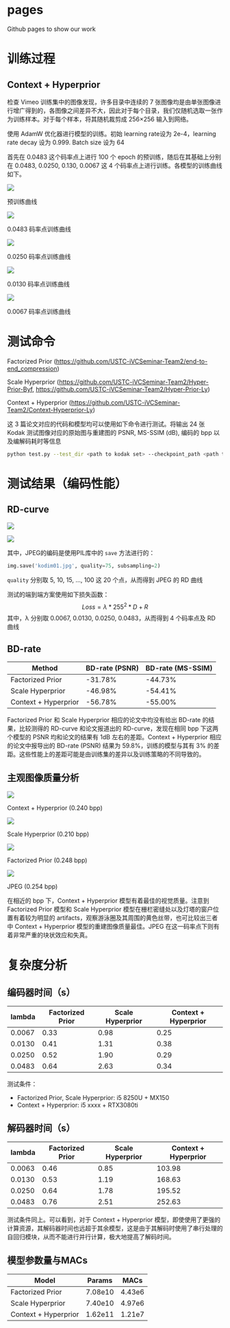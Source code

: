 # pages
Github pages to show our work
# 训练过程

## Context + Hyperprior

检查 Vimeo 训练集中的图像发现，许多目录中连续的 7 张图像均是由单张图像进行增广得到的，各图像之间差异不大，因此对于每个目录，我们仅随机选取一张作为训练样本。对于每个样本，将其随机裁剪成 256×256 输入到网络。

使用 AdamW 优化器进行模型的训练。初始 learning rate设为 2e-4，learning rate decay 设为 0.999. Batch size 设为 64

首先在 0.0483 这个码率点上进行 100 个 epoch 的预训练，随后在其基础上分别在 0.0483, 0.0250, 0.130, 0.0067 这 4 个码率点上进行训练。各模型的训练曲线如下。

![](./figures/train_curve_pretrain.png)

预训练曲线

![](./figures/train_curve_483.png)

0.0483 码率点训练曲线

![](./figures/train_curve_250.png)

0.0250 码率点训练曲线

![](./figures/train_curve_130.png)

0.0130 码率点训练曲线

![](./figures/train_curve_067.png)

0.0067 码率点训练曲线

# 测试命令

Factorized Prior (https://github.com/USTC-iVCSeminar-Team2/end-to-end_compression)

Scale Hyperprior (https://github.com/USTC-iVCSeminar-Team2/Hyper-Prior-Byf, https://github.com/USTC-iVCSeminar-Team2/Hyper-Prior-Ly)

Context + Hyperprior (https://github.com/USTC-iVCSeminar-Team2/Context-Hyperprior-Ly) 

这 3 篇论文对应的代码和模型均可以使用如下命令进行测试。将输出 24  张 Kodak 测试图像对应的原始图与重建图的 PSNR, MS-SSIM (dB), 编码的 bpp 以及编解码耗时等信息

```bash
python test.py --test_dir <path to kodak set> --checkpoint_path <path to model file> --reco_dir <path to store reconstructed images>
```

# 测试结果（编码性能）

## RD-curve

![](./figures/curve_psnr_new.png)

![](./figures/curve_msssim_new.png)

其中，JPEG的编码是使用PIL库中的 `save` 方法进行的：

```python
img.save('kodim01.jpg', quality=75, subsampling=2)
```

`quality` 分别取 5, 10, 15, ..., 100 这 20 个点，从而得到 JPEG 的 RD 曲线

测试的端到端方案使用如下损失函数：
$$
Loss = \lambda*255^{2}*D + R
$$
其中，λ 分别取 0.0067, 0.0130, 0.0250, 0.0483，从而得到 4 个码率点及 RD 曲线

## BD-rate

| Method               | BD-rate (PSNR) | BD-rate (MS-SSIM) |
| -------------------- | -------------- | ----------------- |
| Factorized Prior     | -31.78%        | -44.73%           |
| Scale Hyperprior     | -46.98%        | -54.41%           |
| Context + Hyperprior | -56.78%        | -55.00%           |

Factorized Prior 和 Scale Hyperprior 相应的论文中均没有给出 BD-rate 的结果，比较测得的 RD-curve 和论文报道出的 RD-curve，发现在相同 bpp 下这两个模型的 PSNR 均和论文的结果有 1dB 左右的差距。Context + Hyperprior 相应的论文中报导出的 BD-rate (PSNR) 结果为 59.8%，训练的模型与其有 3% 的差距。这些性能上的差距可能是由训练集的差异以及训练策略的不同导致的。

## 主观图像质量分析

![](./figures/context_0240.png)

Context + Hyperprior (0.240 bpp)

![](./figures/hyperprior_0210.png)

Scale Hyperprior (0.210 bpp)

![](./figures/factorized_0248.png)

Factorized Prior (0.248 bpp)

![](./figures/jpeg_0254.jpg)

JPEG (0.254 bpp)

在相近的 bpp 下，Context + Hyperprior 模型有着最佳的视觉质量。注意到 Factorized Prior 模型和 Scale Hyperprior 模型在栅栏密缝处以及灯塔的窗户位置有着较为明显的 artifacts，观察游泳圈及其周围的黄色丝带，也可比较出三者中 Context + Hyperprior 模型的重建图像质量最佳。JPEG 在这一码率点下则有着非常严重的块状效应和失真。

# 复杂度分析

## 编码器时间（s）

| lambda | Factorized Prior | Scale Hyperprior | Context + Hyperprior |
| ------ | ---------------- | ---------------- | -------------------- |
| 0.0067 | 0.33             | 0.98             | 0.25                 |
| 0.0130 | 0.41             | 1.31             | 0.38                 |
| 0.0250 | 0.52             | 1.90             | 0.29                 |
| 0.0483 | 0.64             | 2.63             | 0.34                 |

测试条件：

* Factorized Prior, Scale Hyperprior: i5 8250U + MX150 
* Context + Hyperprior: i5 xxxx + RTX3080ti

## 解码器时间（s）

| lambda | Factorized Prior | Scale Hyperprior | Context + Hyperprior |
| ------ | ---------------- | ---------------- | -------------------- |
| 0.0063 | 0.46             | 0.85             | 103.98               |
| 0.0130 | 0.53             | 1.19             | 168.63               |
| 0.0250 | 0.64             | 1.78             | 195.52               |
| 0.0483 | 0.76             | 2.51             | 252.63               |

测试条件同上。可以看到，对于 Context + Hyperprior 模型，即使使用了更强的计算资源，其解码器时间也远超于其余模型，这是由于其解码时使用了串行处理的自回归模块，从而不能进行并行计算，极大地提高了解码时间。

## 模型参数量与MACs

| Model                | Params  | MACs   |
| -------------------- | ------- | ------ |
| Factorized Prior     | 7.08e10 | 4.43e6 |
| Scale Hyperprior     | 7.40e10 | 4.97e6 |
| Context + Hyperprior | 1.62e11 | 1.21e7 |

